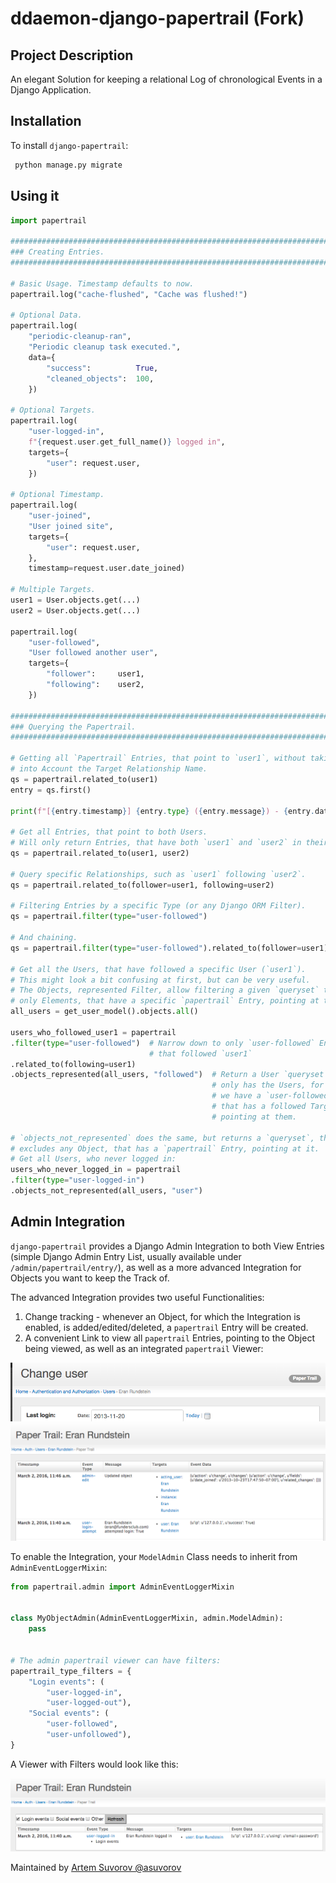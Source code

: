 # ddaemon-django-papertrail (Fork)

## Project Description

An elegant Solution for keeping a relational Log of chronological Events in a Django Application.

## Installation

To install `django-papertrail`:

```bash
 python manage.py migrate
```

## Using it

```python
import papertrail

###########################################################################
### Creating Entries.
###########################################################################

# Basic Usage. Timestamp defaults to now.
papertrail.log("cache-flushed", "Cache was flushed!")

# Optional Data.
papertrail.log(
    "periodic-cleanup-ran",
    "Periodic cleanup task executed.",
    data={
        "success":          True,
        "cleaned_objects":  100,
    })

# Optional Targets.
papertrail.log(
    "user-logged-in",
    f"{request.user.get_full_name()} logged in",
    targets={
        "user": request.user,
    })

# Optional Timestamp.
papertrail.log(
    "user-joined",
    "User joined site",
    targets={
        "user": request.user,
    },
    timestamp=request.user.date_joined)

# Multiple Targets.
user1 = User.objects.get(...)
user2 = User.objects.get(...)

papertrail.log(
    "user-followed",
    "User followed another user",
    targets={
        "follower":     user1,
        "following":    user2,
    })

###########################################################################
### Querying the Papertrail.
###########################################################################

# Getting all `Papertrail` Entries, that point to `user1`, without taking
# into Account the Target Relationship Name.
qs = papertrail.related_to(user1)
entry = qs.first()

print(f"[{entry.timestamp}] {entry.type} ({entry.message}) - {entry.data}")

# Get all Entries, that point to both Users.
# Will only return Entries, that have both `user1` and `user2` in their Targets.
qs = papertrail.related_to(user1, user2)

# Query specific Relationships, such as `user1` following `user2`.
qs = papertrail.related_to(follower=user1, following=user2)

# Filtering Entries by a specific Type (or any Django ORM Filter).
qs = papertrail.filter(type="user-followed")

# And chaining.
qs = papertrail.filter(type="user-followed").related_to(follower=user1)

# Get all the Users, that have followed a specific User (`user1`).
# This might look a bit confusing at first, but can be very useful.
# The Objects, represented Filter, allow filtering a given `queryset` to contain
# only Elements, that have a specific `papertrail` Entry, pointing at them.
all_users = get_user_model().objects.all()

users_who_followed_user1 = papertrail
.filter(type="user-followed")  # Narrow down to only `user-followed` Entries,
                               # that followed `user1`
.related_to(following=user1)
.objects_represented(all_users, "followed")  # Return a User `queryset`, that
                                             # only has the Users, for which
                                             # we have a `user-followed` Entry,
                                             # that has a followed Target,
                                             # pointing at them.

# `objects_not_represented` does the same, but returns a `queryset`, that
# excludes any Object, that has a `papertrail` Entry, pointing at it.
# Get all Users, who never logged in:
users_who_never_logged_in = papertrail
.filter(type="user-logged-in")
.objects_not_represented(all_users, "user")
```

## Admin Integration

`django-papertrail` provides a Django Admin Integration to both View Entries (simple Django Admin Entry List, usually available under `/admin/papertrail/entry/`), as well as a more advanced Integration for Objects you want to keep the Track of.

The advanced Integration provides two useful Functionalities:

1) Change tracking - whenever an Object, for which the Integration is enabled, is added/edited/deleted, a `papertrail` Entry will be created.
2) A convenient Link to view all `papertrail` Entries, pointing to the Object being viewed, as well as an integrated `papertrail` Viewer:

![](https://raw.githubusercontent.com/FundersClub/django-papertrail/master/docs/scrshots/admin-view-link.png)
![](https://raw.githubusercontent.com/FundersClub/django-papertrail/master/docs/scrshots/admin-viewer.png)

To enable the Integration, your `ModelAdmin` Class needs to inherit from `AdminEventLoggerMixin`:

```python
from papertrail.admin import AdminEventLoggerMixin


class MyObjectAdmin(AdminEventLoggerMixin, admin.ModelAdmin):
    pass


# The admin papertrail viewer can have filters:
papertrail_type_filters = {
    "Login events": (
        "user-logged-in",
        "user-logged-out"),
    "Social events": (
        "user-followed",
        "user-unfollowed"),
}
```

A Viewer with Filters would look like this:

![](https://raw.githubusercontent.com/FundersClub/django-papertrail/master/docs/scrshots/admin-viewer-filter.png)

Maintained by [Artem Suvorov @asuvorov](https://www.github.com/asuvorov/)
